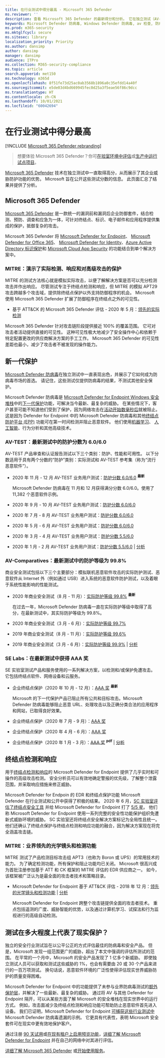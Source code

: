 ```yaml
---
title: 在行业测试中得分最高 - Microsoft 365 Defender
ms.reviewer: ''
description: 查看 Microsoft 365 Defender 的最新得分和分析。 它在独立测试（AV-TEST、AV 比较系统、SE 实验室、MITRE ATT&CK）中不断取得高分。 查看最新的分数和分析。
keywords: Microsoft Defender 防病毒, Windows Defender 防病毒, av 检查, 防病毒测试, av 测试, 最新 av 分数, 检测分数, 安全产品测试, 安全行业测试, 行业防病毒测试, 最佳防病毒, av 测试, av 比较, SE 实验室, MITRE ATT & CK，终结点保护平台, EPP, 终结点检测和响应, EDR, Windows 10, Windows 11 Microsoft Defender 防病毒, WDAV, Microsoft Defender for Endpoint, Microsoft 365 Defender，安全性, 恶意软件, av, 防病毒, 分数, 计分, 下一代保护, 排名, 成功
ms.prod: m365-security
ms.mktglfcycl: secure
ms.sitesec: library
localization_priority: Priority
ms.author: dansimp
author: dansimp
manager: dansimp
audience: ITPro
ms.collection: M365-security-compliance
ms.topic: article
search.appverid: met150
ms.technology: m365d
ms.openlocfilehash: 8f51fe73d25ac0ab3568b1896a0c35efdd14a40f
ms.sourcegitcommit: e5de03d4bd669945fec0d25a3f5eae56f86c9dcc
ms.translationtype: HT
ms.contentlocale: zh-CN
ms.lasthandoff: 10/01/2021
ms.locfileid: "60042694"
---
```

# <a name="top-scoring-in-industry-tests"></a>在行业测试中得分最高

[!INCLUDE [Microsoft 365 Defender rebranding](../includes/microsoft-defender.md)]

> 想要体验 Microsoft 365 Defender？你可[在验室环境中评估](m365d-evaluation.md?ocid=cx-docs-MTPtriallab)或[生产中运行试点项目](m365d-pilot.md?ocid=cx-evalpilot)。
>

[Microsoft 365 Defender](https://www.microsoft.com/security/business/threat-protection/integrated-threat-protection) 技术在独立测试中一直取得高分，从而展示了其企业威胁防护功能的优势。 Microsoft 旨在公开这些测试分数的信息。 此页面汇总了结果并提供了分析。

## <a name="microsoft-365-defender"></a>Microsoft 365 Defender

[Microsoft 365 Defender](microsoft-365-defender.md) 是一款统一的漏洞前和漏洞后企业防御套件，结合检测、预防、调查和应急为一体，可针对终结点、标识、电子邮件和应用程序提供集成的保护，抵御复杂的攻击。

Microsoft 365 Defender 将 [Microsoft Defender for Endpoint](https://www.microsoft.com/microsoft-365/windows/microsoft-defender-atp)、 [Microsoft Defender for Office 365](https://www.microsoft.com/microsoft-365/exchange/advance-threat-protection)、 [Microsoft Defender for Identity](https://azure.microsoft.com/features/azure-advanced-threat-protection/)、[Azure Active Directory 标识保护](/azure/active-directory/identity-protection/overview-identity-protection)和 [Microsoft Cloud App Security](https://www.microsoft.com/microsoft-365/enterprise-mobility-security/cloud-app-security) 的功能结合到单个解决方案中。

### <a name="mitre-demonstrated-real-world-detection-response-and-protection-from-advanced-attacks"></a>MITRE：演示了实际检测、响应和对高级攻击的保护

MITRE 的测试方法核心就是模拟实际攻击，以便了解解决方案是否可以充分检测攻击并作出响应。 尽管测试专注于终结点检测和响应，但 MITRE 的模拟 APT29 攻击跨越多个攻击域，提供除终结点保护以外支持防御程序的机会。 Microsoft 使用 Microsoft 365 Defender 扩展了防御程序在终结点之外的可见性。

- 基于 ATT&CK 的 Microsoft 365 Defender 评估 - 2020 年 5 月：[领先的实际检测](https://www.microsoft.com/security/blog/2020/05/01/microsoft-threat-protection-leads-real-world-detection-mitre-attck-evaluation/)

 Microsoft 365 Defender 针对攻击链阶段提供接近 100% 的覆盖范围。 它可对攻击者活动提供直接的可见性。 这种可见性极大地减少了安全操作中心和依赖于特定配置更改的供应商解决方案的手工工作。 Microsoft 365 Defender 的可见性差距也最小，减少了攻击者不被发现的操作能力。

## <a name="next-generation-protection"></a>新一代保护

[Microsoft Defender 防病毒](/windows/security/threat-protection/microsoft-defender-antivirus/microsoft-defender-antivirus-in-windows-10)在独立测试中一直表现出色，并展示了它如何成为防病毒市场的首选。 请记住，这些测试仅提供防病毒的结果，不测试其他安全保护。

Microsoft Defender 防病毒是 [Microsoft Defender for Endpoint Windows 安全堆栈](/windows/security/threat-protection/microsoft-defender-atp/microsoft-defender-advanced-threat-protection)中的[下一代保护](https://www.youtube.com/watch?v=Xy3MOxkX_o4)功能，可解决当今最新、最复杂的威胁。 在某些情况下，客户甚至可能不知道他们受到了保护，因为网络攻击在[活动开始数毫秒后](https://cloudblogs.microsoft.com/microsoftsecure/2018/03/07/behavior-monitoring-combined-with-machine-learning-spoils-a-massive-dofoil-coin-mining-campaign)就被阻止。 这是因为 Defender for Endpoint 中的 Microsoft Defender 防病毒和其他[终结点防护平台 (EPP)](https://www.microsoft.com/security/blog/2019/08/23/gartner-names-microsoft-a-leader-in-2019-endpoint-protection-platforms-magic-quadrant/) 功能可在第一时间检测并阻止恶意软件。 他们使用[机器学习](https://cloudblogs.microsoft.com/microsoftsecure/2018/06/07/machine-learning-vs-social-engineering)、 [人工智能](https://cloudblogs.microsoft.com/microsoftsecure/2018/02/14/how-artificial-intelligence-stopped-an-emotet-outbreak)、行为分析和其他高级技术。

### <a name="av-test-protection-score-of-6060-in-the-latest-test"></a>AV-TEST：最新测试中的防护分数为 6.0/6.0

AV-TEST 产品审查和认证报告测试以下三个类别：防护、性能和可用性。 以下分数适用于具有两个分数的“防护”类别：实际测试和 AV-TEST 参考集（称为“流行恶意软件”）。

- 2020 年 11 月 - 12 月 AV-TEST 业务用户测试：[防护分数 6.0/6.0](https://www.av-test.org/en/antivirus/business-windows-client/windows-10/december-2020/microsoft-defender-antivirus-4.18-205017/) <sup>**最新**</sup>

    Microsoft Defender 防病毒在 11 月和 12 月获得满分分数 6.0/6.0。使用了 11,382 个恶意软件示例。

- 2020 年 9 月 - 10 月 AV-TEST 业务用户测试：[防护分数 6.0/6.0](https://www.av-test.org/en/antivirus/business-windows-client/windows-10/october-2020/microsoft-defender-antivirus-4.18-204116/)

- 2020 年 7 月 - 8 月 AV-TEST 业务用户测试：[防护分数 6.0/6.0](https://www.av-test.org/en/antivirus/business-windows-client/windows-10/august-2020/microsoft-defender-antivirus-4.18-203215/)

- 2020 年 5 月 - 6 月 AV-TEST 业务用户测试：[防护分数 6.0/6.0](https://www.av-test.org/en/antivirus/business-windows-client/windows-10/june-2020/microsoft-windows-defender-antivirus-4.18-202513/)

- 2020 年 3 月 - 4 月 AV-TEST 业务用户测试：[防护分数 5.5/6.0](https://www.av-test.org/en/antivirus/business-windows-client/windows-10/february-2020/microsoft-windows-defender-antivirus-4.18-200614/)

- 2020 年 1 月 - 2 月 AV-TEST 业务用户测试：[防护分数 5.5/6.0](https://www.av-test.org/en/antivirus/business-windows-client/windows-10/february-2020/microsoft-windows-defender-antivirus-4.18-200614/) | [分析](https://query.prod.cms.rt.microsoft.com/cms/api/am/binary/RE4CflZ)

### <a name="av-comparatives-protection-rating-of-998-in-the-latest-test"></a>AV-Comparatives：最新测试中的防护等级为 99.8%

商业安全测试包括以下三个主要部分：模拟联机恶意软件攻击的实际防护测试、恶意软件从 Internet 外（例如通过 USB）进入系统的恶意软件防护测试，以及着眼于系统性能影响的性能测试。

- 2020 年商业安全测试（8 月 - 11 月）：[实际防护等级 99.8%](https://www.av-comparatives.org/tests/business-security-test-2020-august-november/) <sup>**最新**</sup>

    在过去一年，Microsoft Defender 防病毒一直在实际防护等级中取得了高分，在最新测试中，其实际防护等级为 99.8%。

- 2020 年商业安全测试（3 月 - 6 月）：[实际防护等级 99.7%](https://www.av-comparatives.org/tests/business-security-test-2020-march-june/)

- 2019 年商业安全测试（8 月 - 11 月）：[实际防护等级 99.6%](https://www.av-comparatives.org/tests/business-security-test-2019-august-november/)

- 2019 年商业安全测试（3 月 - 6 月）：[实际防护等级 99.9%](https://www.av-comparatives.org/tests/business-security-test-2019-march-june/) | [分析](https://query.prod.cms.rt.microsoft.com/cms/api/am/binary/RE3Esbl)

### <a name="se-labs-aaa-award-in-the-latest-test"></a>SE Labs：在最新测试中获得 AAA 奖

SE 实验室测试产品和服务使用的一系列解决方案，以检测和/或保护免遭攻击。 它包括终结点软件、网络设备和云服务。

- 企业终结点保护（2020 年 10 月 - 12 月）：[AAA 奖](https://selabs.uk/reports/enterprise-endpoint-protection-2020-q4/) <sup>**最新**</sup>

    Microsoft 的下一代保护产品已阻止所有公共和目标攻击。Microsoft Defender 防病毒能够阻止恶意 URL、处理攻击以及正确分类合法的应用程序和网站，已取得良好效果。

- 企业终结点保护（2020 年 7 月 - 9 月）：[AAA 奖](https://selabs.uk/reports/epp-enterprise-20q3-security-testing/)

- 企业终结点保护（2020 年 4 月 - 6 月）：[AAA 奖](https://selabs.uk/reports/epp-ent-20q2-security-testing/)

- 企业终结点保护（2020 年 1 月 - 3 月）：[AAA 奖](https://selabs.uk/download/enterprise/essp/2020/mar-2020-essp.pdf) <sup>**pdf**</sup> | [分析](https://query.prod.cms.rt.microsoft.com/cms/api/am/binary/RE4C7Iq)

## <a name="endpoint-detection--response"></a>终结点检测和响应

用于[终结点检测和响应](/windows/security/threat-protection/microsoft-defender-atp/overview-endpoint-detection-response)的 Microsoft Defender for Endpoint 提供了几乎实时和可操作的高级攻击检测。 安全分析员可以有效地确定警报的优先级，了解整个泄露范围，并采取响应措施来修正威胁。

Microsoft Defender for Endpoin 的 EDR 和终结点保护功能 Microsoft Defender 在行业测试和公开中获得了积极的结果。 2020 年 6 月，[SC 实验室评估了终结点安全工具](https://www.scmagazine.com/home/reviews/sc-product-reviews-endpoint-security/) 并给 Microsoft Defender for Endpoint 打了 [5/5 星](https://www.scmagazine.com/review/microsoft-defender-advanced-threat-protection/)。 他们称 Microsoft Defender for Endpoint 使用一系列完整的安全性功能保护组织免遭新式威胁环境的威胁。 SC 实验室还将终结点安全解决方案标记为全局性且统一。 他们还确认了终结点保护与终结点检测和响应功能的融合，因为解决方案现在将完全涵盖攻击链。

### <a name="mitre-industry-leading-optics-and-detection-capabilities"></a>MITRE：业界领先的光学镜头和检测功能

MITRE 测试了产品检测目标攻击组 APT3（也称为 Boron 或 UPS）的常用技术的能力。 为了确定检测功能，所有保护和阻止功能均已关闭。 Microsoft 很高兴成为首批注册参加基于 ATT 和 CK 框架的 MITRE 评估的 EDR 供应商之一。 如今，该框架被广泛认为是最全面的攻击者技术和策略目录。

- Microsoft Defender for Endpoint 基于 ATT&CK 评估 - 2018 年 12 月：[领先的光学镜头和检测功能](https://www.microsoft.com/security/blog/2018/12/03/insights-from-the-mitre-attack-based-evaluation-of-windows-defender-atp/) | [分析](https://techcommunity.microsoft.com/t5/Windows-Defender-ATP/MITRE-evaluation-highlights-industry-leading-EDR-capabilities-in/ba-p/369831)

    Microsoft Defender for Endpoint 跨整个攻击链提供全面的攻击者技术。 重点包括遥测的广度、威胁智能的优势，以及通过计算机学习、试探法和行为监视进行的高级自动检测。

## <a name="to-what-extent-are-tests-representative-of-protection-in-the-real-world"></a>测试在多大程度上代表了现实保护？

独立的安全行业测试旨在以公平公正的方式评估最佳的防病毒和安全产品。 但是，Microsoft 发现一组范围更广的威胁，超出了本文中强调的评估所测试的范围。 在平常的一个月中，Microsoft 的安全产品发现了 1 亿多个新威胁。 即使独立测试人员可以获取和测试这些威胁的 1%，也会有需要由 20 或 30 个产品来进行的一百万项测试。 换句话说，恶意软件环境的广泛性使得评估现实世界威胁防护的质量变得困难。

Microsoft Defender for Endpoint 中的功能提供了未参与业界防病毒测试的[额外保护层](https://cloudblogs.microsoft.com/microsoftsecure/2017/12/11/detonating-a-bad-rabbit-windows-defender-antivirus-and-layered-machine-learning-defenses)，并解决了一些最新、最复杂的威胁。 通过将 AV 与其他 Defender for Endpoint 隔开，可以从某些方面了解 Microsoft 的安全堆栈在现实世界中的运行方式。 例如，攻击面减少及终结点检测和响应功能可帮助防止恶意软件首先进入设备。 我们已证明，Microsoft Defender for Endpoint [可捕获这些行业测试中](https://query.prod.cms.rt.microsoft.com/cms/api/am/binary/RE2ouJA) Microsoft Defender 防病毒遗漏的示例。 它更具有代表性，表明 Microsoft 安全套件可在现实中更有效地保护客户。

通过注册 [90 天试用](https://www.microsoft.com/microsoft-365/windows/microsoft-defender-atp)或[在现有租户上启用预览功能](/windows/security/threat-protection/microsoft-defender-atp/preview)，[详细了解 Microsoft Defender for Endpoint](/windows/security/threat-protection/microsoft-defender-atp/microsoft-defender-advanced-threat-protection) 并在自己的网络中对其进行评估。

[详细了解 Microsoft 365 Defender](https://www.microsoft.com/security/business/threat-protection/integrated-threat-protection) 或[开始使用服务](m365d-enable.md)。
